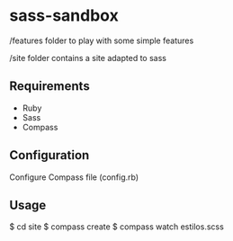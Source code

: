 # sass-sandbox
/features folder to play with some simple features

/site folder contains a site adapted to sass

## Requirements
- Ruby
- Sass
- Compass

## Configuration
Configure Compass file (config.rb)

## Usage
$ cd site
$ compass create
$ compass watch estilos.scss